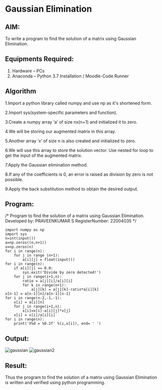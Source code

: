 # Gaussian Elimination

## AIM:
To write a program to find the solution of a matrix using Gaussian Elimination.

## Equipments Required:
1. Hardware – PCs
2. Anaconda – Python 3.7 Installation / Moodle-Code Runner

## Algorithm
1.Import a python library called numpy and use np as it's shortened form.

2.Import sys(system-specific parameters and function).

3.Create a numpy array ‘a’ of size nx(n+1) and initialized it to zero.

4.We will be storing our augmented matrix in this array.

5.Another array ‘x’ of size n is also created and initialized to zero.

6.We will use this array to store the solution vector. Use nested for loop to get the input of the augmented matrix.

7.Apply the Gaussian elimination method.

8.If any of the coefficients is 0, an error is raised as division by zero is not possible.

9.Apply the back substitution method to obtain the desired output.

## Program:
/*
Program to find the solution of a matrix using Gaussian Elimination.
Developed by: PRAVEENKUMAR S
RegisterNumber: 22004035
*/
```
import numpy as np
import sys
n=int(input())
a=np.zeros((n,n+1))
x=np.zeros(n)
for i in range(n):
    for j in range (n+1):
        a[i][j] = float(input())
for i in range(n):
    if a[i][j] == 0.0:
        sys.exit('Divide by zero detected!')
    for j in range(i+1,n):
        ratio = a[j][i]/a[i][i]
        for k in range(n+1):
            a[j][k] = a[j][k]-ratio*a[i][k]
x[n-1] = a[n-1][n]/a[n-1][n-1]
for i in range(n-2,-1,-1):
    x[i] = a[i][n]
    for j in range(i+1,n):
        x[i]=x[i]-a[i][j]*x[j]
    x[i] = x[i]/a[i][i]
for i in range(n):
    print('X%d = %0.2f' %(i,x[i]), end= ' ')
```
## Output:
![gaussian](https://user-images.githubusercontent.com/119559827/214847950-c91d5545-5d48-4d24-873a-5393afdd7dae.png)
![gaussian2](https://user-images.githubusercontent.com/119559827/214848115-03e640d4-b629-4df4-b0c9-edbb380e0422.png)



## Result:
Thus the program to find the solution of a matrix using Gaussian Elimination is written and verified using python programming.

